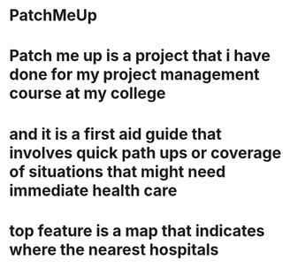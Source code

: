 # PatchMeUp
# Patch me up is a project that i have done for my project management course at my college
# and it is a first aid guide that involves quick path ups or coverage of situations that might need immediate health care
# top feature is a map that indicates where the nearest hospitals
